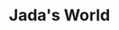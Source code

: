 ---
pid: fs138
title: Jada's World
location_transcription: North East Philadelphia
coordinates: "[-75.088591586088, 40.046408780139]"
zipcode: '19120'
gen_neighborhood: North Philadelphia
neighborhood: Logan,Olney
outside_phl: 
age: '14'
age_range: 13-19
instagram: 
image_file_name: fs_138.jpg
proposal_transcription: And statue that looks like me and has everything I like on
  it
topic: 
topic_summary: 
type: 
keywords_other: 
credit: Jada
image_labels: 
twitter: 
facebook: 
permalink: "/monuments/fs138/"
layout: item-page
---